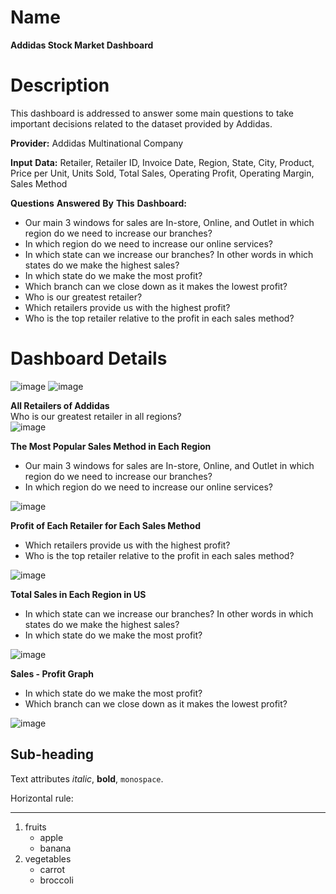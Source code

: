 Name
=======
**Addidas Stock Market Dashboard**

Description
=======
This dashboard is addressed to answer some main questions to take important decisions related to the dataset provided by Addidas.  

**Provider:** Addidas Multinational Company  

**Input** **Data:** Retailer, Retailer ID, Invoice Date, Region, State, City, Product, Price per Unit, Units Sold, Total Sales, Operating Profit, Operating Margin, Sales Method  

**Questions** **Answered** **By** **This** **Dashboard:**  
 * Our main 3 windows for sales are In-store, Online, and Outlet in which region do we need to increase our branches?  
 * In which region do we need to increase our online services?  
 * In which state can we increase our branches? In other words in which states do we make the highest sales?  
 * In which state do we make the most profit?  
 * Which branch can we close down as it makes the lowest profit?  
 * Who is our greatest retailer?  
 * Which retailers provide us with the highest profit?  
 * Who is the top retailer relative to the profit in each sales method?  


Dashboard Details
=======
![image](https://github.com/17-doha/Addidas-Stock-Market-Dashboard/assets/65771031/f9180526-d9ea-44ae-bdd0-ec04368bfb69)
![image](https://github.com/17-doha/Addidas-Stock-Market-Dashboard/assets/65771031/51dd0fd1-58b9-4300-b395-f14a2f27c2f8)  


**All Retailers of Addidas**  
Who is our greatest retailer in all regions?  
![image](https://github.com/17-doha/Addidas-Stock-Market-Dashboard/assets/65771031/3a23caca-6b6f-4e25-b23a-ee7e097d5aaa) 


**The Most Popular Sales Method in Each Region** 
 * Our main 3 windows for sales are In-store, Online, and Outlet in which region do we need to increase our branches?  
 * In which region do we need to increase our online services?  

![image](https://github.com/17-doha/Addidas-Stock-Market-Dashboard/assets/65771031/ccde8a0c-d189-4c6a-8c48-307e81bdc5e4)  


**Profit of Each Retailer for Each Sales Method**  
  * Which retailers provide us with the highest profit?  
  * Who is the top retailer relative to the profit in each sales method?
     
![image](https://github.com/17-doha/Addidas-Stock-Market-Dashboard/assets/65771031/b63a7151-2fba-4398-95c6-06701f486f84)

**Total Sales in Each Region in US** 
  * In which state can we increase our branches? In other words in which states do we make the highest sales?  
  * In which state do we make the most profit?
    
![image](https://github.com/17-doha/Addidas-Stock-Market-Dashboard/assets/65771031/1bfbffd1-9a28-4131-8bab-f937f1f57a89)


**Sales - Profit Graph** 
  * In which state do we make the most profit?
  * Which branch can we close down as it makes the lowest profit?

![image](https://github.com/17-doha/Addidas-Stock-Market-Dashboard/assets/65771031/a48d681e-2692-4b14-a1aa-7a22c298a8b0)





    




Sub-heading
-----------

Text attributes _italic_, **bold**, `monospace`.

Horizontal rule:

---

  1. fruits
     * apple
     * banana
  2. vegetables
     - carrot
     - broccoli

